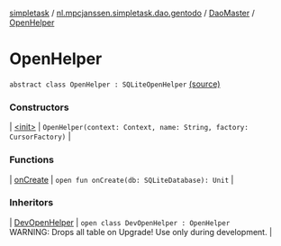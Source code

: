 [simpletask](../../../index.md) / [nl.mpcjanssen.simpletask.dao.gentodo](../../index.md) / [DaoMaster](../index.md) / [OpenHelper](.)

# OpenHelper

`abstract class OpenHelper : SQLiteOpenHelper` [(source)](https://github.com/mpcjanssen/simpletask-android/blob/master/src/main/java/nl/mpcjanssen/simpletask/dao/gentodo/DaoMaster.java#L30)

### Constructors

| [&lt;init&gt;](-init-.md) | `OpenHelper(context: Context, name: String, factory: CursorFactory)` |

### Functions

| [onCreate](on-create.md) | `open fun onCreate(db: SQLiteDatabase): Unit` |

### Inheritors

| [DevOpenHelper](../-dev-open-helper/index.md) | `open class DevOpenHelper : OpenHelper`<br>WARNING: Drops all table on Upgrade! Use only during development. |

